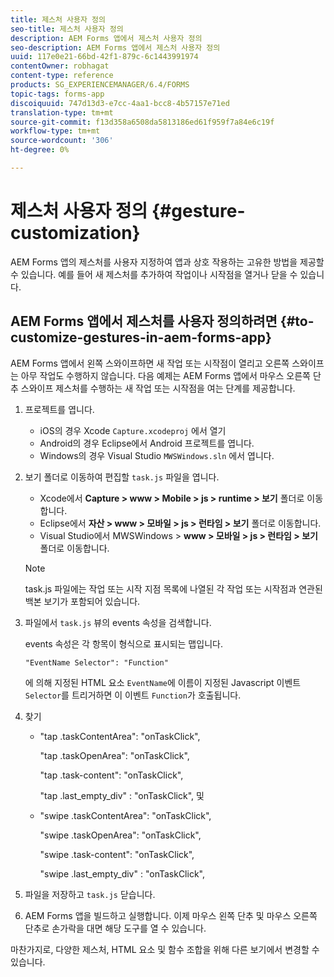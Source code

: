```yaml
---
title: 제스처 사용자 정의
seo-title: 제스처 사용자 정의
description: AEM Forms 앱에서 제스처 사용자 정의
seo-description: AEM Forms 앱에서 제스처 사용자 정의
uuid: 117e0e21-66bd-42f1-879c-6c1443991974
contentOwner: robhagat
content-type: reference
products: SG_EXPERIENCEMANAGER/6.4/FORMS
topic-tags: forms-app
discoiquuid: 747d13d3-e7cc-4aa1-bcc8-4b57157e71ed
translation-type: tm+mt
source-git-commit: f13d358a6508da5813186ed61f959f7a84e6c19f
workflow-type: tm+mt
source-wordcount: '306'
ht-degree: 0%

---
```



# 제스처 사용자 정의 {#gesture-customization}

AEM Forms 앱의 제스처를 사용자 지정하여 앱과 상호 작용하는 고유한 방법을 제공할 수 있습니다. 예를 들어 새 제스처를 추가하여 작업이나 시작점을 열거나 닫을 수 있습니다.

## AEM Forms 앱에서 제스처를 사용자 정의하려면 {#to-customize-gestures-in-aem-forms-app}

AEM Forms 앱에서 왼쪽 스와이프하면 새 작업 또는 시작점이 열리고 오른쪽 스와이프는 아무 작업도 수행하지 않습니다. 다음 예제는 AEM Forms 앱에서 마우스 오른쪽 단추 스와이프 제스처를 수행하는 새 작업 또는 시작점을 여는 단계를 제공합니다.

1. 프로젝트를 엽니다.

   * iOS의 경우 Xcode `Capture.xcodeproj` 에서 열기
   * Android의 경우 Eclipse에서 Android 프로젝트를 엽니다.
   * Windows의 경우 Visual Studio `MWSWindows.sln` 에서 엽니다.

1. 보기 폴더로 이동하여 편집할 `task.js` 파일을 엽니다.

   * Xcode에서 **Capture > www > Mobile > js > runtime > 보기** 폴더로 이동합니다.
   * Eclipse에서 **자산 > www > 모바일 > js > 런타임 > 보기** 폴더로 이동합니다.
   * Visual Studio에서 MWSWindows > **www > 모바일 > js > 런타임 > 보기** 폴더로 이동합니다.

   >[!NOTE]
   >
   >task.js 파일에는 작업 또는 시작 지점 목록에 나열된 각 작업 또는 시작점과 연관된 백본 보기가 포함되어 있습니다.

1. 파일에서 `task.js` 뷰의 events 속성을 검색합니다.

   events 속성은 각 항목이 형식으로 표시되는 맵입니다.

   `"EventName Selector": "Function"`

   에 의해 지정된 HTML 요소 `EventName`에 이름이 지정된 Javascript 이벤트 `Selector`를 트리거하면 이 이벤트 `Function`가 호출됩니다.

1. 찾기

   * &quot;tap .taskContentArea&quot;: &quot;onTaskClick&quot;,

      &quot;tap .taskOpenArea&quot;: &quot;onTaskClick&quot;,

      &quot;tap .task-content&quot;: &quot;onTaskClick&quot;,

      &quot;tap .last_empty_div&quot; : &quot;onTaskClick&quot;,
   및

   * &quot;swipe .taskContentArea&quot;: &quot;onTaskClick&quot;,

      &quot;swipe .taskOpenArea&quot;: &quot;onTaskClick&quot;,

      &quot;swipe .task-content&quot;: &quot;onTaskClick&quot;,

      &quot;swipe .last_empty_div&quot; : &quot;onTaskClick&quot;,


1. 파일을 저장하고 `task.js` 닫습니다.
1. AEM Forms 앱을 빌드하고 실행합니다. 이제 마우스 왼쪽 단추 및 마우스 오른쪽 단추로 손가락을 대면 해당 도구를 열 수 있습니다.

마찬가지로, 다양한 제스처, HTML 요소 및 함수 조합을 위해 다른 보기에서 변경할 수 있습니다.


